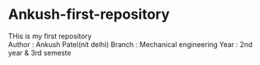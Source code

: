 # Ankush-first-repository
THis is my first repository
<br>
Author : Ankush Patel(nit delhi)
Branch : Mechanical engineering 
Year   : 2nd year & 3rd semeste